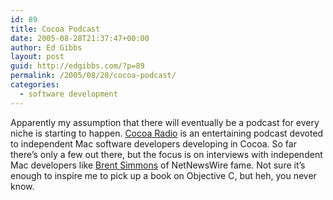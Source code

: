 ```yaml
---
id: 89
title: Cocoa Podcast
date: 2005-08-28T21:37:47+00:00
author: Ed Gibbs
layout: post
guid: http://edgibbs.com/?p=89
permalink: /2005/08/28/cocoa-podcast/
categories:
  - software development
---
```

Apparently my assumption that there will eventually be a podcast for every niche is starting to happen. [Cocoa Radio](http://www.cocoaradio.com/) is an entertaining podcast devoted to independent Mac software developers developing in Cocoa. So far there&#8217;s only a few out there, but the focus is on interviews with independent Mac developers like [Brent Simmons](http://ranchero.com/) of NetNewsWire fame. Not sure it&#8217;s enough to inspire me to pick up a book on Objective C, but heh, you never know.